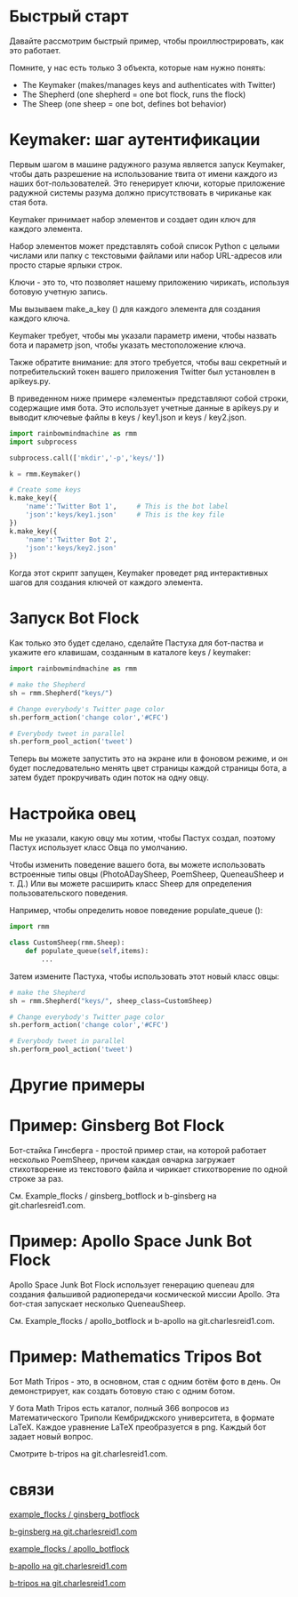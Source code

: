 # Быстрый старт

Давайте рассмотрим быстрый пример, чтобы проиллюстрировать, как это
работает.

Помните, у нас есть только 3 объекта, которые нам нужно понять:

  - The Keymaker (makes/manages keys and authenticates with Twitter)
  - The Shepherd (one shepherd = one bot flock, runs the flock)
  - The Sheep (one sheep = one bot, defines bot behavior)

# Keymaker: шаг аутентификации

Первым шагом в машине радужного разума является запуск Keymaker, чтобы
дать разрешение на использование твита от имени каждого из наших
бот-пользователей. Это генерирует ключи, которые приложение
радужной системы разума должно присутствовать в чириканье как
стая бота.

Keymaker принимает набор элементов и создает один ключ для каждого
элемента.

Набор элементов может представлять собой список Python с целыми числами
или папку с текстовыми файлами или набор URL-адресов или просто старые
ярлыки строк.

Ключи - это то, что позволяет нашему приложению чирикать, используя
ботовую учетную запись.

Мы вызываем make\_a\_key () для каждого элемента для создания каждого
ключа.

Keymaker требует, чтобы мы указали параметр имени, чтобы назвать бота и
параметр json, чтобы указать местоположение ключа.

Также обратите внимание: для этого требуется, чтобы ваш секретный и
потребительский токен вашего приложения Twitter был установлен в
apikeys.py.

В приведенном ниже примере «элементы» представляют собой строки,
содержащие имя бота. Это использует учетные данные в apikeys.py
и выводит ключевые файлы в keys / key1.json и keys / key2.json.

``` python
import rainbowmindmachine as rmm
import subprocess

subprocess.call(['mkdir','-p','keys/'])

k = rmm.Keymaker()

# Create some keys
k.make_key({
    'name':'Twitter Bot 1',     # This is the bot label
    'json':'keys/key1.json'     # This is the key file
})
k.make_key({
    'name':'Twitter Bot 2',
    'json':'keys/key2.json'
})
```

Когда этот скрипт запущен, Keymaker проведет ряд интерактивных шагов для
создания ключей от каждого элемента.

# Запуск Bot Flock

Как только это будет сделано, сделайте Пастуха для бот-паства и укажите
его клавишам, созданным в каталоге keys / keymaker:

``` python
import rainbowmindmachine as rmm

# make the Shepherd
sh = rmm.Shepherd("keys/")

# Change everybody's Twitter page color
sh.perform_action('change color','#CFC')

# Everybody tweet in parallel
sh.perform_pool_action('tweet')
```

Теперь вы можете запустить это на экране или в фоновом режиме, и он
будет последовательно менять цвет страницы каждой страницы бота, а
затем будет прокручивать один поток на одну овцу.

# Настройка овец

Мы не указали, какую овцу мы хотим, чтобы Пастух создал, поэтому Пастух
использует класс Овца по умолчанию.

Чтобы изменить поведение вашего бота, вы можете использовать встроенные
типы овцы (PhotoADaySheep, PoemSheep, QueneauSheep и т. Д.) Или вы
можете расширить класс Sheep для определения пользовательского
поведения.

Например, чтобы определить новое поведение populate\_queue ():

``` python
import rmm 

class CustomSheep(rmm.Sheep):
    def populate_queue(self,items):
        ...
```

Затем измените Пастуха, чтобы использовать этот новый класс овцы:

``` python
# make the Shepherd
sh = rmm.Shepherd("keys/", sheep_class=CustomSheep)

# Change everybody's Twitter page color
sh.perform_action('change color','#CFC')

# Everybody tweet in parallel
sh.perform_pool_action('tweet')
```

# Другие примеры

# Пример: Ginsberg Bot Flock

Бот-стайка Гинсберга - простой пример стаи, на которой работает
несколько PoemSheep, причем каждая овчарка загружает
стихотворение из текстового файла и чирикает стихотворение по
одной строке за раз.

См. Example\_flocks / ginsberg\_botflock и b-ginsberg на
git.charlesreid1.com.

# Пример: Apollo Space Junk Bot Flock

Apollo Space Junk Bot Flock использует генерацию queneau для создания
фальшивой радиопередачи космической миссии Apollo. Эта бот-стая
запускает несколько QueneauSheep.

См. Example\_flocks / apollo\_botflock и b-apollo на
git.charlesreid1.com.

# Пример: Mathematics Tripos Bot

Бот Math Tripos - это, в основном, стая с одним ботём фото в день. Он
демонстрирует, как создать ботовую стаю с одним ботом.

У бота Math Tripos есть каталог, полный 366 вопросов из Математического
Триполи Кембриджского университета, в формате LaTeX. Каждое уравнение
LaTeX преобразуется в png. Каждый бот задает новый вопрос.

Смотрите b-tripos на git.charlesreid1.com.

# связи

[example\_flocks /
ginsberg\_botflock](/example_flocks/ginsberg_botflock/)

[b-ginsberg на
git.charlesreid1.com](https://git.charlesreid1.com/bots/b-ginsberg)

[example\_flocks / apollo\_botflock](/example_flocks/apollo_botflock/)

[b-apollo на
git.charlesreid1.com](https://git.charlesreid1.com/bots/b-apollo)

[b-tripos на
git.charlesreid1.com](https://git.charlesreid1.com/bots/b-tripos)
